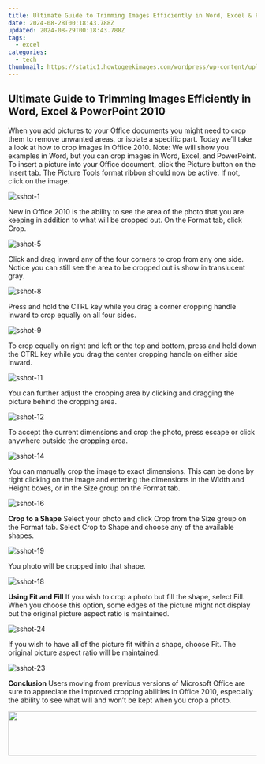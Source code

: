 ```yaml
---
title: Ultimate Guide to Trimming Images Efficiently in Word, Excel & PowerPoint 2010
date: 2024-08-28T00:18:43.788Z
updated: 2024-08-29T00:18:43.788Z
tags:
  - excel
categories:
  - tech
thumbnail: https://static1.howtogeekimages.com/wordpress/wp-content/uploads/2010/06/sshot26.png
---
```


## Ultimate Guide to Trimming Images Efficiently in Word, Excel & PowerPoint 2010

When you add pictures to your Office documents you might need to crop them to remove unwanted areas, or isolate a specific part. Today we’ll take a look at how to crop images in Office 2010\. Note: We will show you examples in Word, but you can crop images in Word, Excel, and PowerPoint. To insert a picture into your Office document, click the Picture button on the Insert tab. The Picture Tools format ribbon should now be active. If not, click on the image. 

![sshot-1](https://static1.howtogeekimages.com/wordpress/wp-content/uploads/2010/06/sshot110.png) 

 New in Office 2010 is the ability to see the area of the photo that you are keeping in addition to what will be cropped out. On the Format tab, click Crop. 

![sshot-5](https://static1.howtogeekimages.com/wordpress/wp-content/uploads/2010/06/sshot52.png) 

 Click and drag inward any of the four corners to crop from any one side. Notice you can still see the area to be cropped out is show in translucent gray. 

![sshot-8](https://static1.howtogeekimages.com/wordpress/wp-content/uploads/2010/06/sshot82.png) 

 Press and hold the CTRL key while you drag a corner cropping handle inward to crop equally on all four sides. 

![sshot-9](https://static1.howtogeekimages.com/wordpress/wp-content/uploads/2010/06/sshot92.png) 

 To crop equally on right and left or the top and bottom, press and hold down the CTRL key while you drag the center cropping handle on either side inward. 

![sshot-11](https://static1.howtogeekimages.com/wordpress/wp-content/uploads/2010/06/sshot112.png) 

 You can further adjust the cropping area by clicking and dragging the picture behind the cropping area. 

![sshot-12](https://static1.howtogeekimages.com/wordpress/wp-content/uploads/2010/06/sshot122.png) 

 To accept the current dimensions and crop the photo, press escape or click anywhere outside the cropping area. 

![sshot-14](https://static1.howtogeekimages.com/wordpress/wp-content/uploads/2010/06/sshot142.png) 

 You can manually crop the image to exact dimensions. This can be done by right clicking on the image and entering the dimensions in the Width and Height boxes, or in the Size group on the Format tab. 

![sshot-16](https://static1.howtogeekimages.com/wordpress/wp-content/uploads/2010/06/sshot161.png) 

**Crop to a Shape** Select your photo and click Crop from the Size group on the Format tab. Select Crop to Shape and choose any of the available shapes. 

![sshot-19](https://static1.howtogeekimages.com/wordpress/wp-content/uploads/2010/06/sshot192.png) 

 You photo will be cropped into that shape. 

![sshot-18](https://static1.howtogeekimages.com/wordpress/wp-content/uploads/2010/06/sshot182.png) 

**Using Fit and Fill** If you wish to crop a photo but fill the shape, select Fill. When you choose this option, some edges of the picture might not display but the original picture aspect ratio is maintained. 

![sshot-24](https://static1.howtogeekimages.com/wordpress/wp-content/uploads/2010/06/sshot241.png) 

 If you wish to have all of the picture fit within a shape, choose Fit. The original picture aspect ratio will be maintained. 

![sshot-23](https://static1.howtogeekimages.com/wordpress/wp-content/uploads/2010/06/sshot231.png) 

**Conclusion** Users moving from previous versions of Microsoft Office are sure to appreciate the improved cropping abilities in Office 2010, especially the ability to see what will and won’t be kept when you crop a photo.

<ins class="adsbygoogle"
     style="display:block"
     data-ad-format="autorelaxed"
     data-ad-client="ca-pub-7571918770474297"
     data-ad-slot="1223367746"></ins>



<ins class="adsbygoogle"
     style="display:block"
     data-ad-client="ca-pub-7571918770474297"
     data-ad-slot="8358498916"
     data-ad-format="auto"
     data-full-width-responsive="true"></ins>



<!-- affiliate ads begin -->
<a href="https://mindmanager.sjv.io/c/5597632/1787667/20231" target="_top" id="1787667"><img src="//a.impactradius-go.com/display-ad/20231-1787667" border="0" alt="" width="728" height="90"/></a><img height="0" width="0" src="https://imp.pxf.io/i/5597632/1787667/20231" style="position:absolute;visibility:hidden;" border="0" />
<!-- affiliate ads end -->